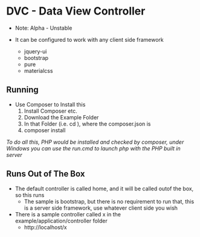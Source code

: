 # DVC - Data View Controller

* Note: Alpha - Unstable

* It can be configured to work with any client side framework
  * jquery-ui
  * bootstrap
  * pure
  * materialcss

## Running
* Use Composer to Install this
  1. Install Composer etc.
  1. Download the Example Folder
  1. In that Folder (i.e. cd <folder>), where the composer.json is
  1. composer install

*To do all this, PHP would be installed and checked by composer, under Windows you can use the run.cmd
 to launch php with the PHP built in server*

## Runs Out of The Box
  * The default controller is called home, and it will be called outof the box, so this runs
    * The sample is bootstrap, but there is no requirement to run that, this is a server side framework, use whatever client side you wish
  * There is a sample controller called x in the example/application/controller folder
    * http://localhost/x

